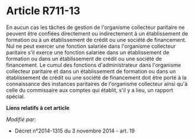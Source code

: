 # Article R711-13

En aucun cas les tâches de gestion de l'organisme collecteur paritaire ne peuvent être confiées directement ou indirectement
à un établissement de formation ou à un établissement de crédit ou une société de financement. Nul ne peut exercer une
fonction salariée dans l'organisme collecteur paritaire s'il exerce une fonction salariée dans un établissement de formation
ou dans un établissement de crédit ou une société de financement. Le cumul des fonctions d'administrateur dans l'organisme
collecteur paritaire et dans un établissement de formation ou dans un établissement de crédit ou une société de financement
doit être porté à la connaissance des instances paritaires de l'organisme collecteur ainsi qu'à celle du commissaire aux
comptes qui établit, s'il y a lieu, un rapport spécial.

**Liens relatifs à cet article**

_Modifié par_:

  - Décret n°2014-1315 du 3 novembre 2014 - art. 19
